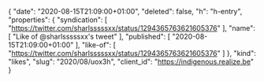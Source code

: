 {
  "date": "2020-08-15T21:09:00+01:00",
  "deleted": false,
  "h": "h-entry",
  "properties": {
    "syndication": [
      "https://twitter.com/sharlsssssxx/status/1294365763621605376"
    ],
    "name": [
      "Like of @sharlsssssxx's tweet"
    ],
    "published": [
      "2020-08-15T21:09:00+01:00"
    ],
    "like-of": [
      "https://twitter.com/sharlsssssxx/status/1294365763621605376"
    ]
  },
  "kind": "likes",
  "slug": "2020/08/uox3h",
  "client_id": "https://indigenous.realize.be"
}
